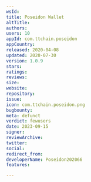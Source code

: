 ```yaml
---
wsId: 
title: Poseidon Wallet
altTitle: 
authors: 
users: 10
appId: com.ttchain.poseidon
appCountry: 
released: 2020-04-08
updated: 2020-07-30
version: 1.0.9
stars: 
ratings: 
reviews: 
size: 
website: 
repository: 
issue: 
icon: com.ttchain.poseidon.png
bugbounty: 
meta: defunct
verdict: fewusers
date: 2023-09-15
signer: 
reviewArchive: 
twitter: 
social: 
redirect_from: 
developerName: Poseidon202066
features: 

---
```


